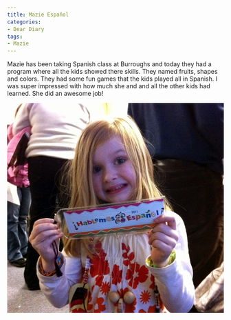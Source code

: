 ```yaml
---
title: Mazie Español
categories:
- Dear Diary
tags:
- Mazie
---
```


Mazie has been taking Spanish class at Burroughs and today they had a program where all the kids showed there skills. They named fruits, shapes and colors. They had some fun games that the kids played all in Spanish. I was super impressed with how much she and and all the other kids had learned. She did an awesome job!

[![](/assets/posts/2010/photo6.jpg)](/assets/posts/2010/photo6.jpg)
